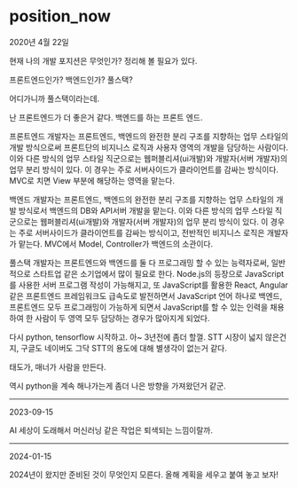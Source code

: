 # position_now

2020년 4월 22일

현재 나의 개발 포지션은 무엇인가? 정리해 볼 필요가 있다. 

프론트엔드인가? 백엔드인가? 풀스택?

어디가니까 풀스택이라는데. 

난 프론트엔드가 더 좋은거 같다. 백엔드를 하는 프론트 엔드. 

프론트엔드 개발자는 프론트엔드, 백엔드의 완전한 분리 구조를 지향하는 업무 스타일의 개발 방식으로써 프론트단의 비지니스 로직과 사용자 영역의 개발을 담당하는 사람이다. 이와 다른 방식의 업무 스타일 직군으로는 웹퍼블리셔(ui개발)와 개발자(서버 개발자)의 업무 분리 방식이 있다. 이 경우는 주로 서버사이드가 클라이언트를 감싸는 방식이다. MVC로 치면 View 부분에 해당하는 영역을 맡는다.

백엔드 개발자는 프론트엔드, 백엔드의 완전한 분리 구조를 지향하는 업무 스타일의 개발 방식로서 백엔드의 DB와 API서버 개발을 맡는다. 이와 다른 방식의 업무 스타일 직군으로는 웹퍼블리셔(ui개발)와 개발자(서버 개발자)의 업무 분리 방식이 있다. 이 경우는 주로 서버사이드가 클라이언트를 감싸는 방식이고, 전반적인 비지니스 로직은 개발자가 맡는다. MVC에서 Model, Controller가 백엔드의 소관이다.

풀스택 개발자는 프론트엔드와 백엔드를 둘 다 프로그래밍 할 수 있는 능력자로써, 일반적으로 스타트업 같은 소기업에서 많이 필요로 한다. Node.js의 등장으로 JavaScript를 사용한 서버 프로그램 작성이 가능해지고, 또 JavaScript를 활용한 React, Angular 같은 프론트엔드 프레임워크도 급속도로 발전하면서 JavaScript 언어 하나로 백엔드, 프론트엔드 모두 프로그래밍이 가능하게 되면서 JavaScript를 할 수 있는 인력을 채용하여 한 사람이 두 영역 모두 담당하는 경우가 많아지게 되었다.


다시 python, tensorflow 시작하고. 아~ 3년전에 좀더 할껄. 
STT 시장이 넓지 않은건지, 구글도 네이버도 그닥 STT의 용도에 대해 별생각이 없는거 같다. 

태도가, 매너가 사람을 만든다. 


역시 python을 계속 해나가는게 좀더 나은 방향을 가져왔던거 같군. 

---------------------------------------------------------------------------
2023-09-15

AI 세상이 도래해서 머신러닝 같은 작업은 퇴색되는 느낌이랄까. 

---------------------------------------------------------------------------
2024-01-15

2024년이 왔지만 준비된 것이 무엇인지 모른다. 올해 계획을 세우고 붙여 놓고 보자! 








